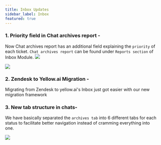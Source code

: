 ```yaml
---
title: Inbox Updates
sidebar_label: Inbox
featured: true
---
```


### 1. Priority field in Chat archives report - 
Now Chat archives report has an additional field explaining the `priority` of each ticket. 
`Chat archives report` can be found under `Reports section` of Inbox Module. 
![](https://i.imgur.com/uXjcOEH.png)

![](https://i.imgur.com/v4I607Q.png)

### 2. Zendesk to Yellow.ai Migration - 
Migrating from Zendesk to yellow.ai's Inbox just got easier with our new migration framework 


### 3. New tab structure in chats- 
We have basically separated the `archives tab` into 6 different tabs for each status to facilitate better navigation instead of cramming everything into one.

![](https://i.imgur.com/7xV0kjx.png)
